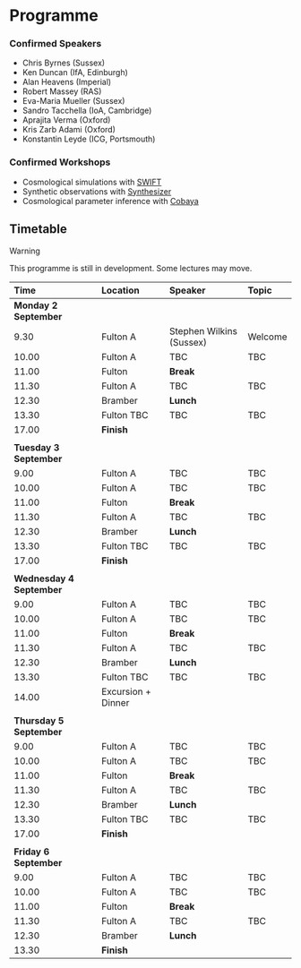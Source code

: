 
# Programme

### Confirmed Speakers

- Chris Byrnes (Sussex)
- Ken Duncan (IfA, Edinburgh)
- Alan Heavens (Imperial)
- Robert Massey (RAS)
- Eva-Maria Mueller (Sussex)
- Sandro Tacchella (IoA, Cambridge)
- Aprajita Verma (Oxford)
- Kris Zarb Adami (Oxford)
- Konstantin Leyde (ICG, Portsmouth)

### Confirmed Workshops

- Cosmological simulations with [SWIFT](https://swift.strw.leidenuniv.nl)
- Synthetic observations with [Synthesizer](https://github.com/flaresimulations/synthesizer)
- Cosmological parameter inference with [Cobaya](https://github.com/CobayaSampler/cobaya)

## Timetable

> [!WARNING]
> This programme is still in development. Some lectures may move.

| Time | Location | Speaker | Topic |
| :--- | :--- | :--- | :--- |
| **Monday 2 September** ||||
| 9.30 | Fulton A | Stephen Wilkins (Sussex) | Welcome |
| 10.00 | Fulton A | TBC | TBC |
| 11.00 | Fulton | **Break** ||
| 11.30 | Fulton A | TBC | TBC |
| 12.30 | Bramber | **Lunch** ||
| 13.30 | Fulton TBC | TBC | TBC |
| 17.00 | **Finish** |||
|||||
| **Tuesday 3 September** ||||
| 9.00 | Fulton A | TBC | TBC |
| 10.00 | Fulton A | TBC | TBC |
| 11.00 | Fulton | **Break** ||
| 11.30 | Fulton A | TBC | TBC |
| 12.30 | Bramber | **Lunch** ||
| 13.30 | Fulton TBC | TBC | TBC |
| 17.00 | **Finish** |||
|||||
| **Wednesday 4 September** ||||
| 9.00 | Fulton A | TBC | TBC |
| 10.00 | Fulton A | TBC | TBC |
| 11.00 | Fulton | **Break** ||
| 11.30 | Fulton A | TBC | TBC |
| 12.30 | Bramber | **Lunch** ||
| 13.30 | Fulton TBC | TBC | TBC |
| 14.00 | Excursion + Dinner |||
|||||
| **Thursday 5 September** ||||
| 9.00 | Fulton A | TBC | TBC |
| 10.00 | Fulton A | TBC | TBC |
| 11.00 | Fulton | **Break** ||
| 11.30 | Fulton A | TBC | TBC |
| 12.30 | Bramber | **Lunch** ||
| 13.30 | Fulton TBC | TBC | TBC |
| 17.00 | **Finish** |||
|||||
| **Friday 6 September** ||||
| 9.00 | Fulton A | TBC | TBC |
| 10.00 | Fulton A | TBC | TBC |
| 11.00 | Fulton | **Break** ||
| 11.30 | Fulton A | TBC | TBC |
| 12.30 | Bramber | **Lunch** ||
| 13.30 | **Finish** |||